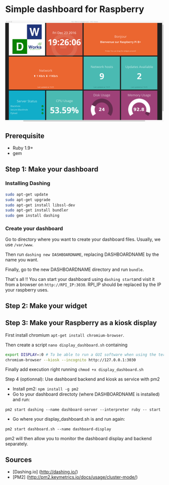 # Simple dashboard for Raspberry

![Dashboard example](https://github.com/djiworks/raspberry-dashboard/blob/master/screenshot.png)

## Prerequisite
- Ruby 1.9+
- gem

## Step 1: Make your dashboard
### Installing Dashing
```bash
sudo apt-get update
sudo apt-get upgrade
sudo apt-get install libssl-dev
sudo apt-get install bundler
sudo gem install dashing
```

### Create your dashboard
Go to directory where you want to create your dashboard files. Usually, we use `/var/www`.

Then run `dashing new DASHBOARDNAME`, replacing DASHBOARDNAME by the name you want.

Finally, go to the new DASHBOARDNAME directory and run `bundle`.

That's all !! You can start your dashboard using `dashing start`and visit it from a browser on `http://RPI_IP:3030`.
RPI_IP should be replaced by the IP your raspberry uses.

## Step 2: Make your widget

## Step 3: Make your Raspberry as a kiosk display
First install chromium `apt-get install chromium-browser`.

Then create a script `nano display_dashboard.sh` containing
```bash
export DISPLAY=:0 # To be able to run a GUI software when using the terminal
chromium-browser --kiosk --incognito http://127.0.0.1:3030
```
Finally add execution right running `chmod +x display_dashboard.sh`

Step 4 (optionnal): Use dashboard backend and kiosk as service with pm2
- Install pm2: `npm install -g pm2`
- Go to your dashboard directoty (where DASHBOARDNAME is installed) and run:

`pm2 start dashing --name dashboard-server --interpreter ruby -- start`

- Go where your display_dashboard.sh is and run again:

`pm2 start dashboard.sh --name dashboard-display`

pm2 will then allow you to monitor the dashboard display and backend separately.
## Sources
- [Dashing.io] (http://dashing.io/)
- [PM2] (http://pm2.keymetrics.io/docs/usage/cluster-mode/)
